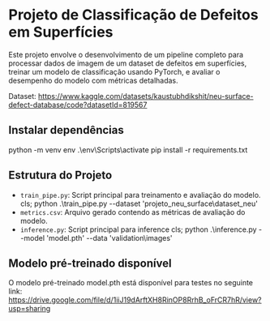 # Projeto de Classificação de Defeitos em Superfícies

Este projeto envolve o desenvolvimento de um pipeline completo para processar dados de imagem de um dataset de defeitos em superfícies, treinar um modelo de classificação usando PyTorch, e avaliar o desempenho do modelo com métricas detalhadas.

Dataset: https://www.kaggle.com/datasets/kaustubhdikshit/neu-surface-defect-database/code?datasetId=819567

## Instalar dependências
python -m venv env
.\env\Scripts\activate
pip install -r requirements.txt

## Estrutura do Projeto
- `train_pipe.py`: Script principal para treinamento e avaliação do modelo.
cls; python .\train_pipe.py --dataset 'projeto_neu_surface\dataset_neu\'
- `metrics.csv`: Arquivo gerado contendo as métricas de avaliação do modelo.
- `inference.py`: Script principal para inference
cls; python .\inference.py --model 'model.pth' --data 'validation\images\'

## Modelo pré-treinado disponível
O modelo pré-treinado model.pth está disponível para testes no seguinte link: https://drive.google.com/file/d/1iiJ19dArftXH8RinOP8RrhB_oFrCR7hR/view?usp=sharing